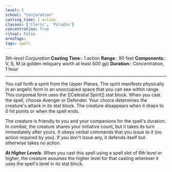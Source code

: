 ```yaml
---
level: 5
school: "Conjuration"
casting_time: 1 action
classes: ['Cleric', 'Paladin']
concentration: True
ritual: False
areaTags: 
tags: spell
---
```


_5th-level Conjuration_
**Casting Time**:: 1 action
**Range**:: 90 feet
**Components**:: V, S, M (a golden reliquary worth at least 500 gp)
**Duration**:: Concentration, 1 hour

---

You call forth a spirit from the Upper Planes. The spirit manifests physically in an angelic form in an unoccupied space that you can see within range. This corporeal form uses the [[Celestial Spirit]] stat block. When you cast the spell, choose Avenger or Defender. Your choice determines the creature's attack in its stat block. The creature disappears when it drops to 0 hit points or when the spell ends.

The creature is friendly to you and your companions for the spell's duration. In combat, the creature shares your initiative count, but it takes its turn immediately after yours. It obeys verbal commands that you issue to it (no action required by you). If you don't issue any, it defends itself but otherwise takes no action.


**_At Higher Levels_**. When you cast this spell using a spell slot of 6th level or higher, the creature assumes the higher level for that casting wherever it uses the spell's level in its stat block.


